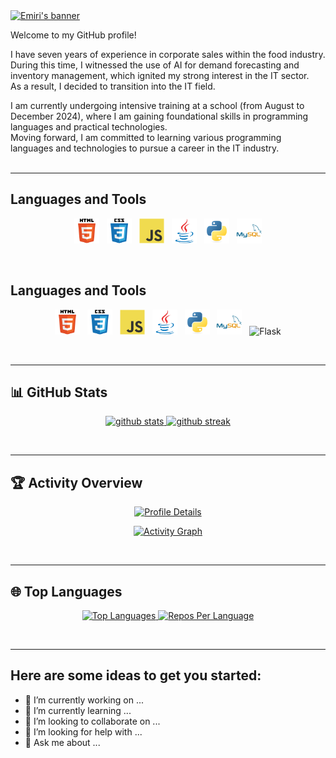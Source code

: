 <a href="https://git.io/typing-svg">
  <img src="https://readme-typing-svg.demolab.com?font=Fira+Code&weight=700&size=30&duration=2000&pause=1000&vCenter=true&random=false&width=500&height=30&lines=Hello+👋%2C+I'm+Emiri+🇯🇵" alt="Emiri's banner" />
</a>

Welcome to my GitHub profile!

I have seven years of experience in corporate sales within the food industry.  
During this time, I witnessed the use of AI for demand forecasting and inventory management, which ignited my strong interest in the IT sector.    
As a result, I decided to transition into the IT field.  

I am currently undergoing intensive training at a school (from August to December 2024),  where I am gaining foundational skills in programming languages and practical technologies.  
Moving forward, I am committed to learning various programming languages and technologies to pursue a career in the IT industry.  
<br>

---

## Languages and Tools
<p align="center">
  <img src="https://raw.githubusercontent.com/devicons/devicon/master/icons/html5/html5-original-wordmark.svg" 
    width="40" height="40" alt="HTML5" />&nbsp;&nbsp;
  <img src="https://raw.githubusercontent.com/devicons/devicon/master/icons/css3/css3-original-wordmark.svg" 
    width="40" height="40" alt="CSS3" />&nbsp;&nbsp;
  <img src="https://raw.githubusercontent.com/devicons/devicon/master/icons/javascript/javascript-original.svg" 
    width="40" height="40" alt="JavaScript" />&nbsp;&nbsp;
  <img src="https://raw.githubusercontent.com/devicons/devicon/master/icons/java/java-original.svg" 
    width="40" height="40" alt="Java" />&nbsp;&nbsp;
  <img src="https://raw.githubusercontent.com/devicons/devicon/master/icons/python/python-original.svg" 
    width="40" height="40" alt="Python" />&nbsp;&nbsp;
  <img src="https://raw.githubusercontent.com/devicons/devicon/master/icons/mysql/mysql-original-wordmark.svg" 
    width="40" height="40" alt="MySQL" />
</p>
<br>

## Languages and Tools
<p align="center">
  <img src="https://raw.githubusercontent.com/devicons/devicon/master/icons/html5/html5-original-wordmark.svg" 
    width="40" height="40" alt="HTML5" />&nbsp;&nbsp;
  <img src="https://raw.githubusercontent.com/devicons/devicon/master/icons/css3/css3-original-wordmark.svg" 
    width="40" height="40" alt="CSS3" />&nbsp;&nbsp;
  <img src="https://raw.githubusercontent.com/devicons/devicon/master/icons/javascript/javascript-original.svg" 
    width="40" height="40" alt="JavaScript" />&nbsp;&nbsp;
  <img src="https://raw.githubusercontent.com/devicons/devicon/master/icons/java/java-original.svg" 
    width="40" height="40" alt="Java" />&nbsp;&nbsp;
  <img src="https://raw.githubusercontent.com/devicons/devicon/master/icons/python/python-original.svg" 
    width="40" height="40" alt="Python" />&nbsp;&nbsp;
  <img src="https://raw.githubusercontent.com/devicons/devicon/master/icons/mysql/mysql-original-wordmark.svg" 
    width="40" height="40" alt="MySQL" />&nbsp;&nbsp;
  <img src="https://cdn.worldvectorlogo.com/logos/flask.svg" 
    width="40" height="40" alt="Flask" />
</p>
<br>



---

## 📊 GitHub Stats
<p align="center">
  <a href="https://github.com/anuraghazra/github-readme-stats">
    <img alt="github stats" height="150px" src="https://github-readme-stats.vercel.app/api?username=emiche1108&count_private=true&show_icons=true&custom_title=GitHub%20Stats&hide_border=true&theme=radical" />
  </a>
  <a href="https://github.com/DenverCoder1/github-readme-streak-stats">
    <img alt="github streak" height="150px" src="https://github-readme-streak-stats.herokuapp.com/?user=emiche1108&theme=radical&hide_border=true" />
  </a>
</p>
<br>

---

## 🏆 Activity Overview
<p align="center">
  <a href="https://github.com/vn7n24fzkq/github-profile-summary-cards">
    <img src="http://github-profile-summary-cards.vercel.app/api/cards/profile-details?username=emiche1108&theme=radical" alt="Profile Details" />
  </a>
</p>

<p align="center">
  <a href="https://github.com/Ashutosh00710/github-readme-activity-graph">
    <img src="https://github-readme-activity-graph.vercel.app/graph?username=emiche1108&theme=github-dark-dimmed&custom_title=Contribution%20Graph%20in%20the%20last%2031%20days&hide_border=true" alt="Activity Graph" />
  </a>
</p>
<br>

---

## 🌐 Top Languages
<p align="center">
  <a href="https://github.com/anuraghazra/github-readme-stats">
    <img src="https://github-readme-stats.vercel.app/api/top-langs/?username=emiche1108&layout=compact&count_private=true&show_icons=true&theme=radical&hide_border=true" 
      alt="Top Languages" />
  </a>
  <a href="https://github.com/vn7n24fzkq/github-profile-summary-cards">
    <img src="http://github-profile-summary-cards.vercel.app/api/cards/repos-per-language?username=emiche1108&theme=radical" alt="Repos Per Language" />
  </a>
</p>
<br>


---

## Here are some ideas to get you started:
- 🔭 I’m currently working on ...
- 🌱 I’m currently learning ...
- 👯 I’m looking to collaborate on ...
- 🤔 I’m looking for help with ...
- 💬 Ask me about ...




